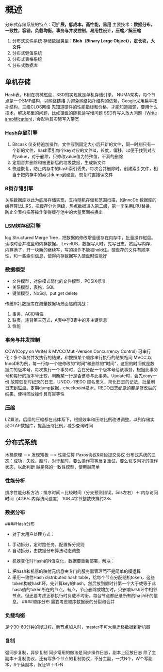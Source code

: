 # 概述
分布式存储系统的特点：**可扩展，低成本，高性能，易用**
主要技术：**数据分布，一致性，容错，负载均衡，事务与并发控制，易用性设计，压缩／解压缩**
1. 分布式文件系统
存储数据类型：**Blob（Binary Large Object），定长块，大文件**
2. 分布式健值系统
3. 分布式表格系统
4. 分布式数据库

## 单机存储
Hash表，B树在机械磁盘，SSD的实现就是单机存储引擎。
NUMA架构，每个节点是一个SMP结构，以网络链接
为避免网络拓扑结构的依赖，Google采用扁平拓扑结构，三级CLOS网络
先知道硬件的性能指标和价格，才能知道瓶颈，要用什么技术，解决那里的问题，比如硬盘的随机读写慢问题
SSD有写入放大问题（[Write amplification](https://zh.wikipedia.org/wiki/写入放大))，会影响其实际写入带宽

### Hash存储引擎
1. Bitcask 仅支持追加操作，文件写到固定大小后开新的文件，同一时刻只有一个新的文件，hash索引每个key对应的文件id，长度，偏移，以便于找到对应的value，对于删除，只修改value值为特殊值，不真的删除
2. 定期合并删除和被更新后的垃圾数据，生成新文件
3. 快速恢复，防止内存中的hash索引丢失，每次合并删除时，创建索引文件，相当于把内存中的索引dump到硬盘，恢复时直接读文件

### B树存储引擎
关系数据库以此为底层存储实现，支持随机存储和范围扫描，如InnoDb
数据库的缓存算法LIRS，把缓存分为两级，热点数据进入第二级，第一季采用LRU替换，防止全表扫描等操作使得缓存池中的大量页面被换出

### LSM树存储引擎
log Structured Merge Tree，把数据的修改增量缓存在内存中，批量操作磁盘。读取时合并磁盘和内存数据。
LevelDB，数据写入时，先写日志，然后写内存，内存满了，开一块新的继续写，写的操作不能被hold住。硬盘存的文件有顺序性，和一些索引信息，使得内存数据写入硬盘时性能好

### 数据模型
* 文件模型，对象模式弱化的文件模型，POSIX标准
* 关系模型，表格，SQL
* 键值模型，NoSql，put get delete

传统SQL数据库在海量数据场景面临的挑战：
1. 事务，ACID特性
2. 联表，违背第三范式，A表中存B表中的非主键信息
3. 性能

### 事务与并发控制
COW(Copy on Write) & MVCC(Muti-Version Concurrency Control)
可串行化：多个事务并发执行的结果，和按照某个顺序串行执行的结果相同
MVCC:以InnoDB为例，每一行存一个被修改的“时间”和删除的“时间”，这里的时间就是数据库的版本号，每次执行一个事务时，会在分配一个版本号给该事务，根据此事务号和每行的版本号比较，判断某一行是否该参与此事务。Update时，会先copy一份
故障恢复时纪录的日志，UNDO／REDO 顾名思义，简化日志的记法，批量刷日志到磁盘。定期dump数据，checkpoint技术。REDO日志纪录的都是修改后的结果，使得回放操作具有幂等性

### 压缩
LZ算法，后续的压缩都在此体系下，根据效率和压缩比例改进调整，以列存储实现OLAP数据库，提高压缩比例，减少查询时间

## 分布式系统
木桶原理 －> 发现短板 －> 性能估算
Paxos协议&两段提交协议
分布式系统的三态：成功，失败，超时，对于超时，要么操作幂等反复重试，要么获取刚才的操作状态，以此判断
越是强的一致性模型，使用越简单

### 性能分析
排序性能分析方法：排序时间＝比较时间（分支预测错误，5ns左右）＋ 内存访问时间（4GB/s 内存访问速度）
1GB 4字节整数快排约28s

### 数据分布
####Hash分布
* 对于大用户处理方式：
1. 手动拆分，定时跑任务，配置拆分规则
2. 自动拆分，由数据分布算法动态调整
* 机器变化时Hash的N值变化，数据要重新部署，解决：
1. 把hash和机器的映射元信息由专门的服务器管理而不是简单的模运算
2. 采用一致性Hash distributed hash table，给每个节点分配随机token，这些token构成hash环。先计算key的hash，然后放到顺时针第一个大于或等于此hash值的token所在的节点。有点，节点删除或增加时，只影响hash环中相邻节点。但还要考虑迁移执行时负载不均衡。每台节点都纪录所有的hash环的信息。
####顺序分布
需要考虑顺序数据表的分裂和合并

### 负载均衡
是个30-60分钟的慢过程，新节点加入时，master不可大量迁移数据到新机器

### 复制
强同步复制，异步复制
同步常用的做法是同步操作日志，副本上回放日志
除了主副本＋复制协议，还有写多个节点的复制协议，不分主副，一共N个，W个写副本，R个读副本，保证W＋R>N
